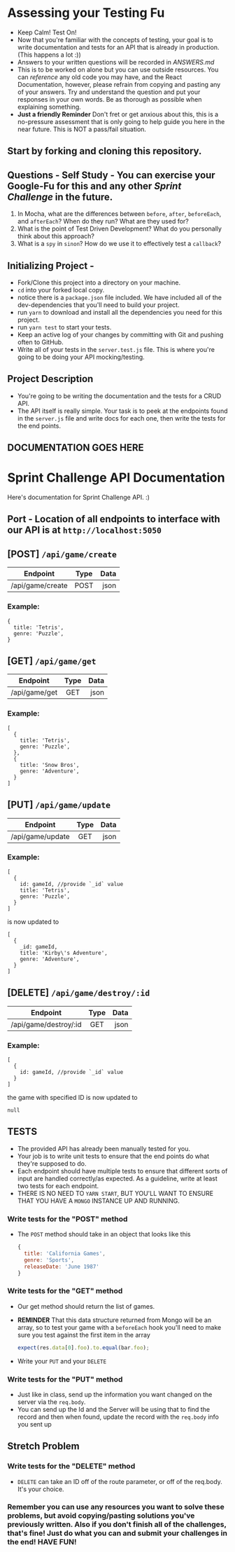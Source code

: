 # Assessing your Testing Fu

* Keep Calm! Test On!
* Now that you're familiar with the concepts of testing, your goal is to write documentation and tests for an API that is already in production. (This happens a lot :))
* Answers to your written questions will be recorded in _ANSWERS.md_
* This is to be worked on alone but you can use outside resources. You can _reference_ any old code you may have, and the React Documentation, however, please refrain from copying and pasting any of your answers. Try and understand the question and put your responses in your own words. Be as thorough as possible when explaining something.
* **Just a friendly Reminder** Don't fret or get anxious about this, this is a no-pressure assessment that is only going to help guide you here in the near future. This is NOT a pass/fail situation.

## Start by forking and cloning this repository.

## Questions - Self Study - You can exercise your Google-Fu for this and any other _Sprint Challenge_ in the future.

1. In Mocha, what are the differences between `before`, `after`, `beforeEach`, and `afterEach`? When do they run? What are they used for?
2. What is the point of Test Driven Development? What do you personally think about this approach?
3. What is a `spy` in `sinon`? How do we use it to effectively test a `callback`?

## Initializing Project -

* Fork/Clone this project into a directory on your machine.
* `cd` into your forked local copy.
* notice there is a `package.json` file included. We have included all of the dev-dependencies that you'll need to build your project.
* run `yarn` to download and install all the dependencies you need for this project.
* run `yarn test` to start your tests.
* Keep an active log of your changes by committing with Git and pushing often to GitHub.
* Write all of your tests in the `server.test.js` file. This is where you're going to be doing your API mocking/testing.

## Project Description

* You're going to be writing the documentation and the tests for a CRUD API.
* The API itself is really simple. Your task is to peek at the endpoints found in the `server.js` file and write docs for each one, then write the tests for the end points.

## DOCUMENTATION GOES HERE

# Sprint Challenge API Documentation
Here's documentation for Sprint Challenge API. :)

## Port - Location of all endpoints to interface with our API is at `http://localhost:5050`

## [POST] `/api/game/create`
| Endpoint      | Type          | Data  |
| ------------- |:-------------:| -----:|
| /api/game/create     | POST | json |

### Example:
```
{
  title: 'Tetris',
  genre: 'Puzzle',
}
```

## [GET] `/api/game/get`
| Endpoint      | Type          | Data  |
| ------------- |:-------------:| -----:|
| /api/game/get     | GET | json |

### Example:
```
[
  {
    title: 'Tetris',
    genre: 'Puzzle',
  },
  {
    title: 'Snow Bros',
    genre: 'Adventure',
  }
]
```

## [PUT] `/api/game/update`
| Endpoint      | Type          | Data  |
| ------------- |:-------------:| -----:|
| /api/game/update     | GET | json |

### Example:
```
[
  {
    id: gameId, //provide `_id` value
    title: 'Tetris',
    genre: 'Puzzle',
  }
]
```
is now updated to
```
[
  {
    _id: gameId,
    title: 'Kirby\'s Adventure',
    genre: 'Adventure',
  }
]
```

## [DELETE] `/api/game/destroy/:id`
| Endpoint      | Type          | Data  |
| ------------- |:-------------:| -----:|
| /api/game/destroy/:id     | GET | json |

### Example:
```
[
  {
    id: gameId, //provide `_id` value
  }
]
```
the game with specified ID is now updated to
```
null
```

## TESTS

* The provided API has already been manually tested for you.
* Your job is to write unit tests to ensure that the end points do what they're supposed to do.
* Each endpoint should have multiple tests to ensure that different sorts of input are handled correctly/as expected. As a guideline, write at least two tests for each endpoint.
* THERE IS NO NEED TO `YARN START`, BUT YOU'LL WANT TO ENSURE THAT YOU HAVE A `MONGO` INSTANCE UP AND RUNNING.

### Write tests for the "POST" method

* The `POST` method should take in an object that looks like this

  ```js
  {
    title: 'California Games',
    genre: 'Sports',
    releaseDate: 'June 1987'
  }
  ```

### Write tests for the "GET" method

* Our get method should return the list of games.
* **REMINDER** That this data structure returned from Mongo will be an array, so to test your game with a `beforeEach` hook you'll need to make sure you test against the first item in the array

  ```js
  expect(res.data[0].foo).to.equal(bar.foo);
  ```

* Write your `PUT` and your `DELETE`

### Write tests for the "PUT" method

* Just like in class, send up the information you want changed on the server via the `req.body`.
* You can send up the Id and the Server will be using that to find the record and then when found, update the record with the `req.body` info you sent up

## Stretch Problem

### Write tests for the "DELETE" method

* `DELETE` can take an ID off of the route parameter, or off of the req.body. It's your choice.

### Remember you can use any resources you want to solve these problems, but avoid copying/pasting solutions you've previously written. Also if you don't finish all of the challenges, that's fine! Just do what you can and submit your challenges in the end! HAVE FUN!
